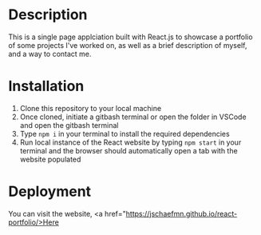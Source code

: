 # Description
This is a single page applciation built with React.js to showcase a portfolio of some projects I've worked on, as well as a brief description of myself, and a way to contact me.

# Installation
1. Clone this repository to your local machine
2. Once cloned, initiate a gitbash terminal or open the folder in VSCode and open the gitbash terminal
3. Type `npm i` in your terminal to install the required dependencies
4. Run local instance of the React website by typing `npm start` in your terminal and the browser should automatically open a tab with the website populated

# Deployment
You can visit the website, <a href="https://jschaefmn.github.io/react-portfolio/>Here</a>
